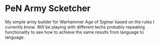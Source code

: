 # PeN Army Scketcher

My simple army builder for Warhammer Age of Sigmar based on the rules I currently know. Will be playing with different techs probably repeating functionality to see how to achieve the same results from language to language.
